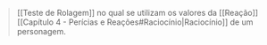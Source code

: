 > [[Teste de Rolagem]] no qual se utilizam os valores da [[Reação]] [[Capítulo 4 - Perícias e Reações#Raciocínio|Raciocínio]] de um personagem.